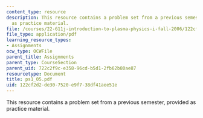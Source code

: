 ```yaml
---
content_type: resource
description: This resource contains a problem set from a previous semester, provided
  as practice material.
file: /courses/22-611j-introduction-to-plasma-physics-i-fall-2006/122cf2d2de307520e9f738df41aee51e_ps1_05.pdf
file_type: application/pdf
learning_resource_types:
- Assignments
ocw_type: OCWFile
parent_title: Assignments
parent_type: CourseSection
parent_uid: 722c2f9c-e358-96cd-b5d1-2fb62b80ae87
resourcetype: Document
title: ps1_05.pdf
uid: 122cf2d2-de30-7520-e9f7-38df41aee51e
---
```

This resource contains a problem set from a previous semester, provided as practice material.


